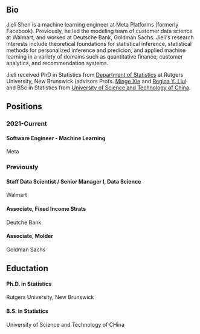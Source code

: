 ## Bio

Jieli Shen is a machine learning engineer at Meta Platforms (formerly Facebook). Previously, he led the modeling team of customer data science at Walmart, and worked at Deutsche Bank, Goldman Sachs. Jieli's research interests include theoretical foundations for statistical inference, statistical methods for personalized inference and predicion, and applied machine learning in a variety of domains such as quantitative finance, customer analytics, and recommendation systems. 

Jieli received PhD in Statistics from <a href="http://stat.rutgers.edu/"> Department of Statistics</a> at Rutgers University, New Brunswick (advisors Profs. <a href="http://www.stat.rutgers.edu/home/mxie/">Minge Xie</a> and <a href="http://www.stat.rutgers.edu/joomlatools-files/docman-files/Liu-CV-05-2015.pdf">Regina Y. Liu</a>) and BSc in Statistics from <a href="http://www.ustc.edu.cn/">University of Science and Technology of China</a>.


## Positions
### 2021-Current
#### Software Engineer - Machine Learning
Meta

### Previously
#### Staff Data Scientist / Senior Manager I, Data Science
Walmart
#### Associate, Fixed Income Strats
Deutche Bank
#### Associate, Molder
Goldman Sachs

## Eductation 
#### Ph.D. in Statistics
Rutgers University, New Brunswick
#### B.S. in Statistics
University of Science and Technology of CHina